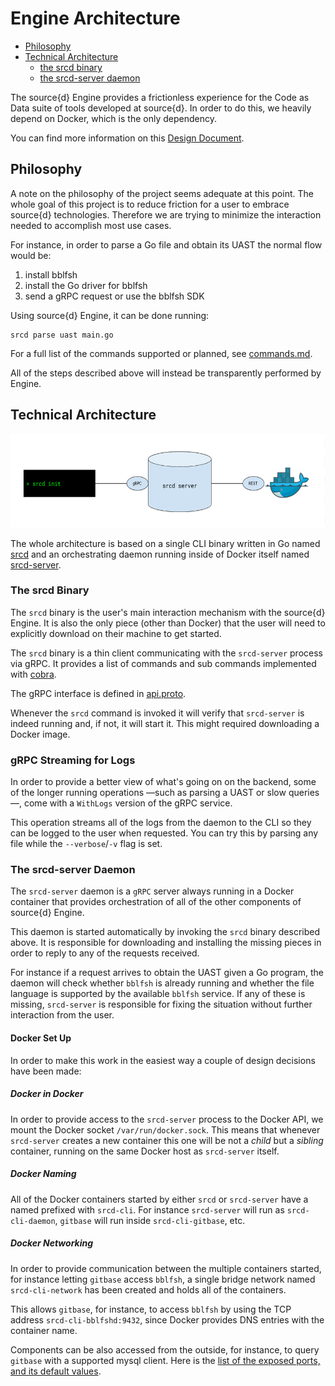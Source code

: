 #  Engine Architecture

- [Philosophy](#philosophy)
- [Technical Architecture](#technical-architecture)
    - [the srcd binary](#the-srcd-binary)
    - [the srcd-server daemon](#the-srcd-server-daemon)

The source{d} Engine provides a frictionless experience
for the Code as Data suite of tools developed at source{d}.
In order to do this, we heavily depend on Docker, which is
the only dependency.

You can find more information on this [Design Document](https://docs.google.com/document/d/1Fw-qE8mC3lZUP5hoH1Jo5bYcGV0Z018uAq7er3oAMLw/edit?pli=1#).


## Philosophy

A note on the philosophy of the project seems adequate at
this point. The whole goal of this project is to reduce
friction for a user to embrace source{d} technologies.
Therefore we are trying to minimize the interaction needed
to accomplish most use cases.

For instance, in order to parse a Go file and obtain its
UAST the normal flow would be:

1. install bblfsh
2. install the Go driver for bblfsh
3. send a gRPC request or use the bblfsh SDK

Using source{d} Engine, it can be done running:
```shell
srcd parse uast main.go
```

For a full list of the commands supported or planned, see [commands.md](commands.md).

All of the steps described above will instead be transparently
performed by Engine.

## Technical Architecture

<img src="./assets/architecture-diagram.png" height="150" />

The whole architecture is based on a single CLI binary
written in Go named [srcd](../cmd/srcd/main.go) and an orchestrating
daemon running inside of Docker itself named
[srcd-server](../cmd/srcd-server/main.go).

### The srcd Binary

The `srcd` binary is the user's main interaction mechanism
with the source{d} Engine. It is also the only piece (other
than Docker) that the user will need to explicitly download
on their machine to get started.

The `srcd` binary is a thin client communicating with the
`srcd-server` process via gRPC. It provides a list of commands
and sub commands implemented with [cobra](https://github.com/spf13/cobra).

The gRPC interface is defined in [api.proto](../api/api.proto).

Whenever the `srcd` command is invoked it will verify that
`srcd-server` is indeed running and, if not, it will start it.
This might required downloading a Docker image.

### gRPC Streaming for Logs

In order to provide a better view of what's going on on the backend,
some of the longer running operations &mdash;such as parsing a UAST or slow queries&mdash;, come with a `WithLogs` version
of the gRPC service.

This operation streams all of the logs from the daemon to the CLI so
they can be logged to the user when requested. You can try this by
parsing any file while the `--verbose`/`-v` flag is set.

### The srcd-server Daemon

The `srcd-server` daemon is a `gRPC` server always running in
a Docker container that provides orchestration of all of the
other components of source{d} Engine.

This daemon is started automatically by invoking the `srcd`
binary described above. It is responsible for downloading and
installing the missing pieces in order to reply to any of the
requests received.

For instance if a request arrives to obtain the UAST given a
Go program, the daemon will check whether `bblfsh` is already
running and whether the file language is supported by the available `bblfsh` service.
If any of these is missing, `srcd-server` is responsible for
fixing the situation without further interaction from the user.

#### Docker Set Up

In order to make this work in the easiest way a couple of design
decisions have been made:

##### Docker in Docker

In order to provide access to the `srcd-server` process to the Docker
API, we mount the Docker socket `/var/run/docker.sock`. This means
that whenever `srcd-server` creates a new container this one will be
not a *child* but a *sibling* container, running on the same Docker
host as `srcd-server` itself.

##### Docker Naming

All of the Docker containers started by either `srcd` or `srcd-server`
have a named prefixed with `srcd-cli`. For instance `srcd-server` will
run as `srcd-cli-daemon`, `gitbase` will run inside `srcd-cli-gitbase`, etc.

##### Docker Networking

In order to provide communication between the multiple containers started,
for instance letting `gitbase` access `bblfsh`, a single bridge network
named `srcd-cli-network` has been created and holds all of the containers.

This allows `gitbase`, for instance, to access `bblfsh` by using the TCP
address `srcd-cli-bblfshd:9432`, since Docker provides DNS entries with
the container name.

Components can be also accessed from the outside, for instance, to query `gitbase` with a supported mysql client. Here is the [list of the exposed ports, and its default values](commands.md#config).
